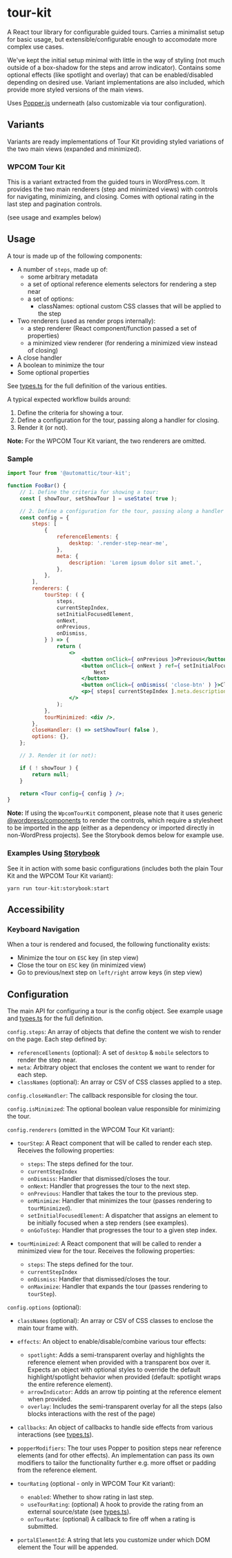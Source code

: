 # tour-kit

A React tour library for configurable guided tours. Carries a minimalist setup for basic usage, but extensible/configurable enough to accomodate more complex use cases.

We've kept the initial setup minimal with little in the way of styling (not much outside of a box-shadow for the steps and arrow indicator). Contains some optional effects (like spotlight and overlay) that can be enabled/disabled depending on desired use. Variant implementations are also included, which provide more styled versions of the main views.

Uses [Popper.js](https://popper.js.org/) underneath (also customizable via tour configuration).

## Variants

Variants are ready implementations of Tour Kit providing styled variations of the two main views (expanded and minimized).

### WPCOM Tour Kit

This is a variant extracted from the guided tours in WordPress.com. It provides the two main renderers (step and minimized views) with controls for navigating, minimizing, and closing. Comes with optional rating in the last step and pagination controls.

(see usage and examples below)
## Usage

A tour is made up of the following components:

- A number of `steps`, made up of:
  - some arbitrary metadata
  - a set of optional reference elements selectors for rendering a step near
  - a set of options:
	- classNames: optional custom CSS classes that will be applied to the step
- Two renderers (used as render props internally):
  - a step renderer (React component/function passed a set of properties)
  - a minimized view renderer (for rendering a minimized view instead of closing)
- A close handler
- A boolean to minimize the tour
- Some optional properties

See [types.ts](./src/types.ts) for the full definition of the various entities.

A typical expected workflow builds around:

1. Define the criteria for showing a tour.
2. Define a configuration for the tour, passing along a handler for closing.
3. Render it (or not).

**Note:** For the WPCOM Tour Kit variant, the two renderers are omitted.

### Sample

```jsx
import Tour from '@automattic/tour-kit';

function FooBar() {
	// 1. Define the criteria for showing a tour:
	const [ showTour, setShowTour ] = useState( true );

	// 2. Define a configuration for the tour, passing along a handler for closing.
	const config = {
		steps: [
			{
				referenceElements: {
					desktop: '.render-step-near-me',
				},
				meta: {
					description: 'Lorem ipsum dolor sit amet.',
				},
			},
		],
		renderers: {
			tourStep: ( {
				steps,
				currentStepIndex,
				setInitialFocusedElement,
				onNext,
				onPrevious,
				onDismiss,
			} ) => {
				return (
					<>
						<button onClick={ onPrevious }>Previous</button>
						<button onClick={ onNext } ref={ setInitialFocusedElement }>
							Next
						</button>
						<button onClick={ onDismiss( 'close-btn' ) }>Close</button>
						<p>{ steps[ currentStepIndex ].meta.description }</p>
					</>
				);
			},
			tourMinimized: <div />,
		},
		closeHandler: () => setShowTour( false ),
		options: {},
	};

	// 3. Render it (or not):

	if ( ! showTour ) {
		return null;
	}

	return <Tour config={ config } />;
}
```

**Note:** If using the `WpcomTourKit` component, please note that it uses generic [@wordpress/components](https://www.npmjs.com/package/@wordpress/components) to render the controls, which require a stylesheet to be imported in the app (either as a dependency or imported directly in non-WordPress projects). See the Storybook demos below for example use.

### Examples Using [Storybook](https://storybook.js.org/)

See it in action with some basic configurations (includes both the plain Tour Kit and the WPCOM Tour Kit variant):

`yarn run tour-kit:storybook:start`

## Accessibility

### Keyboard Navigation

When a tour is rendered and focused, the following functionality exists:

- Minimize the tour on `ESC` key (in step view)
- Close the tour on `ESC` key (in minimized view)
- Go to previous/next step on `left/right` arrow keys (in step view)

## Configuration

The main API for configuring a tour is the config object. See example usage and [types.ts](./src/types.ts) for the full definition.

`config.steps`: An array of objects that define the content we wish to render on the page. Each step defined by:

- `referenceElements` (optional): A set of `desktop` & `mobile` selectors to render the step near.
- `meta`: Arbitrary object that encloses the content we want to render for each step.
- `classNames` (optional): An array or CSV of CSS classes applied to a step.

`config.closeHandler`: The callback responsible for closing the tour.

`config.isMinimized`: The optional boolean value responsible for minimizing the tour.

`config.renderers` (omitted in the WPCOM Tour Kit variant):

- `tourStep`: A React component that will be called to render each step. Receives the following properties:

  - `steps`: The steps defined for the tour.
  - `currentStepIndex`
  - `onDismiss`: Handler that dismissed/closes the tour.
  - `onNext`: Handler that progresses the tour to the next step.
  - `onPrevious`: Handler that takes the tour to the previous step.
  - `onMinimize`: Handler that minimizes the tour (passes rendering to `tourMinimized`).
  - `setInitialFocusedElement`: A dispatcher that assigns an element to be initially focused when a step renders (see examples).
  - `onGoToStep`: Handler that progresses the tour to a given step index.

- `tourMinimized`: A React component that will be called to render a minimized view for the tour. Receives the following properties:
  - `steps`: The steps defined for the tour.
  - `currentStepIndex`
  - `onDismiss`: Handler that dismissed/closes the tour.
  - `onMaximize`: Handler that expands the tour (passes rendering to `tourStep`).

`config.options` (optional):

- `classNames` (optional): An array or CSV of CSS classes to enclose the main tour frame with.

- `effects`: An object to enable/disable/combine various tour effects:

  - `spotlight`: Adds a semi-transparent overlay and highlights the reference element when provided with a transparent box over it. Expects an object with optional styles to override the default highlight/spotlight behavior when provided (default: spotlight wraps the entire reference element).
  - `arrowIndicator`: Adds an arrow tip pointing at the reference element when provided.
  - `overlay`: Includes the semi-transparent overlay for all the steps (also blocks interactions with the rest of the page)

- `callbacks`: An object of callbacks to handle side effects from various interactions (see [types.ts](./src/types.ts)).

- `popperModifiers`: The tour uses Popper to position steps near reference elements (and for other effects). An implementation can pass its own modifiers to tailor the functionality further e.g. more offset or padding from the reference element.
- `tourRating` (optional - only in WPCOM Tour Kit variant):
  - `enabled`: Whether to show rating in last step.
  - `useTourRating`: (optional) A hook to provide the rating from an external source/state (see [types.ts](./src/types.ts)).
  - `onTourRate`: (optional) A callback to fire off when a rating is submitted.

- `portalElementId`: A string that lets you customize under which DOM element the Tour will be appended.


